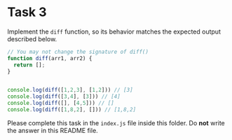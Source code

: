 # Task 3

Implement the `diff` function, so its behavior matches the expected output described below. 

```js
// You may not change the signature of diff()
function diff(arr1, arr2) {
  return [];
}


console.log(diff([1,2,3], [1,2])) // [3]
console.log(diff([3,4], [3])) // [4]
console.log(diff([], [4,5])) // []
console.log(diff([1,8,2], [])) // [1,8,2]
```

Please complete this task in the `index.js` file inside this folder. Do **not** write the answer in this README file.